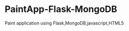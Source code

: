 PaintApp-Flask-MongoDB
======================

Paint application using Flask,MongoDB,javascript,HTML5